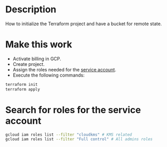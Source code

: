 # Description

How to initialize the Terraform project and have a bucket for remote state.


# Make this work
- Activate billing in GCP.
- Create project.
- Assign the roles needed for the [service account](./main.tf#L19).
- Execute the following commands:

```bash
terraform init
terraform apply
```

# Search for roles for the service account
```bash
gcloud iam roles list --filter "cloudkms" # KMS related
gcloud iam roles list --filter "Full control" # All admins roles
```
